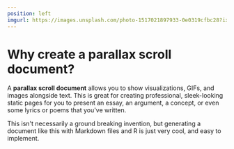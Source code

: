 ```yaml
---
position: left
imgurl: https://images.unsplash.com/photo-1517021897933-0e0319cfbc28?ixlib=rb-1.2.1&ixid=eyJhcHBfaWQiOjEyMDd9&auto=format&fit=crop&w=1319&q=80
---
```


# Why create a parallax scroll document?

A **parallax scroll document** allows you to show visualizations, GIFs, and images alongside text. This is great for creating professional, sleek-looking static pages for you to present an essay, an argument, a concept, or even some lyrics or poems that you've written. 

This isn't necessarily a ground breaking invention, but generating a document like this with Markdown files and R is just very cool, and easy to implement.